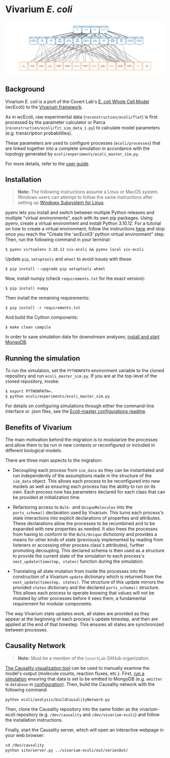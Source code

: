 # Vivarium *E. coli*

![vivarium](doc/_static/ecoli_master_topology.png)

## Background

Vivarium *E. coli* is a port of the Covert Lab's 
[E. coli Whole Cell Model](https://github.com/CovertLab/wcEcoli) (wcEcoli)
to the [Vivarium framework](https://github.com/vivarium-collective/vivarium-core).

As in wcEcoli, raw experimental data (`reconstruction/ecoli/flat`) is first processed
by the parameter calculator or Parca (`reconstruction/ecoli/fit_sim_data_1.py`) to calculate 
model parameters (e.g. transcription probabilities).

These parameters are used to configure processes (`ecoli/processes`) that are linked together
into a complete simulation in accordance with the topology generated by
`ecoli/experiments/ecoli_master_sim.py`.

For more details, refer to the [user guide](https://covertlab.github.io/vivarium-ecoli/index.html).

## Installation

> **Note:** The following instructions assume a Linux or MacOS system. Windows users can
> attempt to follow the same instructions after setting up 
> [Windows Subsystem for Linux](https://learn.microsoft.com/en-us/windows/wsl/install).

pyenv lets you install and switch between multiple Python releases and multiple "virtual 
environments", each with its own pip packages. Using pyenv, create a virtual environment 
and install Python 3.10.12. For a tutorial on how to create a virtual environment, follow 
the instructions [here](https://github.com/CovertLab/wcEcoli/blob/master/docs/create-pyenv.md) 
and stop once you reach the "Create the 'wcEcoli3' python virtual environment" step. Then, 
run the following command in your terminal:

    $ pyenv virtualenv 3.10.12 viv-ecoli && pyenv local viv-ecoli

Update `pip`, `setuptools` and `wheel` to avoid issues with these:

    $ pip install --upgrade pip setuptools wheel

Now, install numpy (check `requirements.txt` for the exact version):

    $ pip install numpy

Then install the remaining requirements:

    $ pip install -r requirements.txt

And build the Cython components:

    $ make clean compile

In order to save simulation data for downstream analyses, 
[install and start MongoDB](https://www.mongodb.com/docs/manual/installation/).

## Running the simulation

To run the simulation, set the `PYTHONPATH` environment variable to the cloned repository and run
`ecoli_master_sim.py`. If you are at the top-level of the cloned repository, invoke:

    $ export PYTHONPATH=.
    $ python ecoli/experiments/ecoli_master_sim.py

For details on configuring simulations through either the command-line interface or .json files, 
see the [Ecoli-master configurations readme](readmes/ecoli_configurations.md).

## Benefits of Vivarium

The main motivation behind the migration is to modularize the processes and allow them to be run 
in new contexts or reconfigured or included in different biological models. 

There are three main aspects to the migration:

* Decoupling each process from `sim_data` so they can be instantiated and run independently of 
the assumptions made in the structure of the `sim_data` object. This allows each process to be 
reconfigured into new models as well as ensuring each process has the ability to run on its own. 
Each process now has parameters declared for each class that can be provided at initialization time. 

* Refactoring access to `Bulk-` and `UniqueMolecules` into the `ports_schema()` declaration used 
by Vivarium. This turns each process's state interactions into explicit declarations of properties 
and attributes. These declarations allow the processes to be recombined and to be expanded with 
new properties as needed. It also frees the processes from having to conform to the `Bulk/Unique` 
dichotomy and provides a means for other kinds of state (previously implemented by reading from 
listeners or accessing other process class's attributes), further promoting decoupling. This declared 
schema is then used as a structure to provide the current state of the simulation to each process's 
`next_update(timestep, states)` function during the simulation.

* Translating all state mutation from inside the processes into the construction of a Vivarium 
`update` dictionary which is returned from the `next_update(timestep, states)`. The structure of 
this update mirrors the provided `states` dictionary and the declared `ports_schema()` structure. 
This allows each process to operate knowing that values will not be mutated by other processes before 
it sees them, a fundamental requirement for modular components.

The way Vivarium state updates work, all states are provided as they appear at the beginning of each 
process's update timestep, and then are applied at the end of that timestep. This ensures all states 
are synchronized between processes.

## Causality Network

> **Note:** Must be a member of the `CovertLab` GitHub organization.

[The Causality visualization tool](https://github.com/CovertLab/causality) can be used to manually examine the model's
output (molecule counts, reaction fluxes, etc.). First, [run a simulation](#running-the-simulation) ensuring that data is set to be emitted to MongoDB (e.g. `emitter` is `database` in [configuration](readmes/ecoli_configurations.md)). Then, build the Causality network with the following command:

```
python ecoli/analysis/buildCausalityNetwork.py
```

Then, clone the Causality repository into the same folder as the vivarium-ecoli repository (e.g. `/dev/causality` and `/dev/vivarium-ecoli`) and follow the installation instructions.

Finally, start the Causality server, which will open an interactive webpage in your web browser:

```
cd /dev/causality
python site/server.py ../vivarium-ecoli/out/seriesOut/
```
